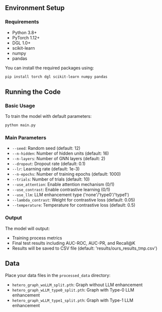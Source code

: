 ## Environment Setup

### Requirements
- Python 3.8+
- PyTorch 1.12+
- DGL 1.0+
- scikit-learn
- numpy
- pandas

You can install the required packages using:
```bash
pip install torch dgl scikit-learn numpy pandas
```

## Running the Code

### Basic Usage
To train the model with default parameters:
```bash
python main.py
```

### Main Parameters
- `--seed`: Random seed (default: 12)
- `--n-hidden`: Number of hidden units (default: 16)
- `--n-layers`: Number of GNN layers (default: 2)
- `--dropout`: Dropout rate (default: 0.1)
- `--lr`: Learning rate (default: 1e-3)
- `--n-epochs`: Number of training epochs (default: 1000)
- `--trials`: Number of trials (default: 10)
- `--use_attention`: Enable attention mechanism (0/1)
- `--use_contrast`: Enable contrastive learning (0/1)
- `--use_llm`: LLM enhancement type ('none'/'type0'/'type1')
- `--lambda_contrast`: Weight for contrastive loss (default: 0.05)
- `--temperature`: Temperature for contrastive loss (default: 0.5)


### Output
The model will output:
- Training process metrics
- Final test results including AUC-ROC, AUC-PR, and Recall@K
- Results will be saved to CSV file (default: 'results/ours_results_tmp.csv')

## Data
Place your data files in the `processed_data` directory:
- `hetero_graph_woLLM_split.pth`: Graph without LLM enhancement
- `hetero_graph_wLLM_type0_split.pth`: Graph with Type-0 LLM enhancement
- `hetero_graph_wLLM_type1_split.pth`: Graph with Type-1 LLM enhancement
